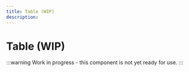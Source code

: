 ```yaml
---
title: Table (WIP)
description: 
---
```


# Table (WIP)

:::warning
Work in progress - this component is not yet ready for use.
:::
